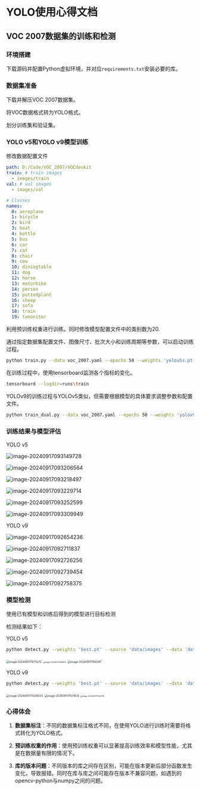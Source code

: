 # YOLO使用心得文档

## VOC 2007数据集的训练和检测

### 环境搭建

下载源码并配置Python虚拟环境，并对应`requirements.txt`安装必要的库。

### 数据集准备

下载并解压VOC 2007数据集。

将VOC数据格式转为YOLO格式。

划分训练集和验证集。

### YOLO v5和YOLO v9模型训练

修改数据配置文件

```yaml
path: D:/Code/VOC_2007/VOCdevkit
train: # train images 
  - images/train
val: # val images
  - images/val

# Classes
names:
  0: aeroplane
  1: bicycle
  2: bird
  3: boat
  4: bottle
  5: bus
  6: car
  7: cat
  8: chair
  9: cow
  10: diningtable
  11: dog
  12: horse
  13: motorbike
  14: person
  15: pottedplant
  16: sheep
  17: sofa
  18: train
  19: tvmonitor

```

利用预训练权重进行训练。同时修改模型配置文件中的类别数为20.

通过指定数据集配置文件、图像尺寸、批次大小和训练周期等参数，可以启动训练过程。

```bash
python train.py --data voc_2007.yaml --epochs 50 --weights 'yolov5s.pt' --cfg 'models/yolov5s_voc.yaml'  
```

在训练过程中，使用tensorboard监测各个指标的变化。

```bash
tensorboard --logdir=runs\train
```

YOLOv9的训练过程与YOLOv5类似，但需要根据模型的具体要求调整参数和配置文件。

```bash
python train_dual.py --data voc_2007.yaml --epochs 50 --weights 'yolov9-c.pt' --cfg 'models/yolov9_voc.yaml' --hyp 'data/hyps/hyp.scratch-high.yaml'
```

### 训练结果与模型评估

YOLO v5

![image-20240917093149728](YOLO使用心得文档.assets/image-20240917093149728.png)

![image-20240917093206564](YOLO使用心得文档.assets/image-20240917093206564.png)

![image-20240917093218497](YOLO使用心得文档.assets/image-20240917093218497.png)

![image-20240917093229714](YOLO使用心得文档.assets/image-20240917093229714.png)

![image-20240917093252599](YOLO使用心得文档.assets/image-20240917093252599.png)

![image-20240917093309949](YOLO使用心得文档.assets/image-20240917093309949.png)



YOLO v9

![image-20240917092654236](YOLO使用心得文档.assets/image-20240917092654236.png)

![image-20240917092711837](YOLO使用心得文档.assets/image-20240917092711837.png)

![image-20240917092726256](YOLO使用心得文档.assets/image-20240917092726256.png)

![image-20240917092739454](YOLO使用心得文档.assets/image-20240917092739454.png)

![image-20240917092758375](YOLO使用心得文档.assets/image-20240917092758375.png)



### 模型检测

使用已有模型和训练后得到的模型进行目标检测

检测结果如下：

YOLO v5

```bash
python detect.py --weights 'best.pt' --source 'data/images' --data 'data/voc_2007.yaml'
```



<img src="YOLO使用心得文档.assets/image-20240917110752728.png" alt="image-2024091711075272" style="zoom:50%;" />

<img src="YOLO使用心得文档.assets/image-20240917110806132.png" alt="image-2024091711080613" style="zoom:33%;" />

<img src="YOLO使用心得文档.assets/image-20240917110839783.png" alt="image-202409171108397" style="zoom:50%;" />

YOLO v9

```bash
python detect.py --weights 'best.pt' --source 'data/images' --data 'data/voc_2007.yaml'
```



<img src="YOLO使用心得文档.assets/image-20240917111208033.png" alt="image-20240917111208033" style="zoom:50%;" />

<img src="YOLO使用心得文档.assets/image-20240917111219340.png" alt="image-2024091711121934" style="zoom:50%;" />

<img src="YOLO使用心得文档.assets/image-20240917111229776.png" alt="image-20240917111229776" style="zoom:33%;" />



### 心得体会

1. **数据集标注**：不同的数据集标注格式不同，在使用YOLO进行训练时需要将格式转化为YOLO格式。

2. **预训练权重的作用**：使用预训练权重可以显著提高训练效率和模型性能，尤其是在数据量有限的情况下。

3. **库的版本问题**：不同版本的库之间存在区别，可能在版本更新后部分函数发生变化，导致报错。同时在库与库之间可能存在版本不兼容问题，如遇到的opencv-python与numpy之间的问题。

   